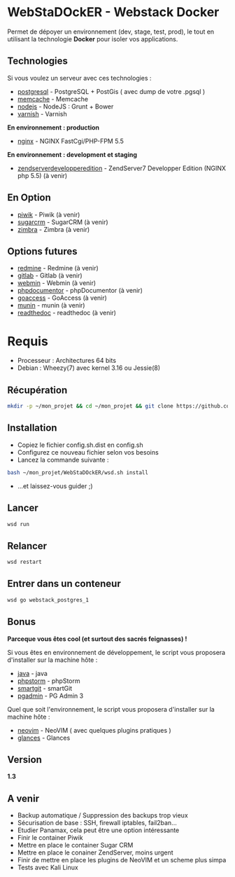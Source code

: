 WebStaDOckER - Webstack Docker
=========

Permet de dépoyer un environnement (dev, stage, test, prod), le tout en utilisant la technologie **Docker** pour isoler vos applications.

Technologies
-----------

Si vous voulez un serveur avec ces technologies :

* [postgresql] - PostgreSQL + PostGis ( avec dump de votre .pgsql )
* [memcache] - Memcache
* [nodejs] - NodeJS : Grunt + Bower
* [varnish] - Varnish

**En environnement : production**

* [nginx] - NGINX FastCgi/PHP-FPM 5.5

**En environnement : development et staging**

* [zendserverdevelopperedition] - ZendServer7 Developper Edition (NGINX php 5.5) (à venir)

En Option
-----------

* [piwik] - Piwik (à venir)
* [sugarcrm] - SugarCRM (à venir)
* [zimbra] - Zimbra (à venir)

Options futures
-----------

* [redmine] - Redmine (à venir)
* [gitlab] - Gitlab (à venir)
* [webmin] - Webmin (à venir)
* [phpdocumentor] - phpDocumentor (à venir)
* [goaccess] - GoAccess (à venir)
* [munin] - munin (à venir)
* [readthedoc] - readthedoc (à venir)

Requis
=========

  - Processeur : Architectures 64 bits
  - Debian : Wheezy(7) avec kernel 3.16 ou Jessie(8)

Récupération
--------------

```sh
mkdir -p ~/mon_projet && cd ~/mon_projet && git clone https://github.com/EvKoh/WebStaDOckER.git
```

Installation
--------------

* Copiez le fichier config.sh.dist en config.sh
* Configurez ce nouveau fichier selon vos besoins
* Lancez la commande suivante :

```sh
bash ~/mon_projet/WebStaDOckER/wsd.sh install
```

* ...et laissez-vous guider ;)

Lancer
--------------
```sh
wsd run
```

Relancer
--------------
```sh
wsd restart
```

Entrer dans un conteneur
--------------
```sh
wsd go webstack_postgres_1
```

Bonus
-----------

**Parceque vous êtes cool (et surtout des sacrés feignasses) !**

Si vous êtes en environnement de développement, le script vous proposera d'installer sur la machine hôte :

* [java] - java
* [phpstorm] - phpStorm
* [smartgit] - smartGit
* [pgadmin] - PG Admin 3

Quel que soit l'environnement, le script vous proposera d'installer sur la machine hôte :

* [neovim] - NeoVIM ( avec quelques plugins pratiques )
* [glances] - Glances

Version
----

**1.3**

A venir
-----------

* Backup automatique / Suppression des backups trop vieux
* Sécurisation de base : SSH, firewall iptables, fail2ban...
* Etudier Panamax, cela peut être une option intéressante
* Finir le container Piwik
* Mettre en place le container Sugar CRM
* Mettre en place le conainer ZendServer, moins urgent
* Finir de mettre en place les plugins de NeoVIM et un scheme plus simpa
* Tests avec Kali Linux

[nginx]:http://nginx.org/
[zendserverdevelopperedition]:http://www.zend.com/en/products/server/editions-development
[java]:https://www.java.com/fr/
[phpstorm]:https://www.jetbrains.com/phpstorm/
[smartgit]:http://www.syntevo.com/smartgit/
[varnish]:https://www.varnish-cache.org/
[postgresql]:http://www.postgresql.org/
[memcache]:http://memcached.org/
[nodejs]:http://nodejs.org/
[piwik]:http://piwik.org/
[sugarcrm]:http://www.sugarcrm.com/
[zimbra]:http://www.zimbra.com/
[redmine]:http://www.redmine.org/
[gitlab]:https://about.gitlab.com/
[pgadmin]:http://www.pgadmin.org/
[neovim]:http://neovim.org/
[glances]:https://github.com/nicolargo/glances
[webmin]:http://www.webmin.com/
[phpdocumentor]:http://www.phpdoc.org/
[goaccess]:http://goaccess.io/
[munin]:http://munin-monitoring.org/
[readthedoc]:https://readthedocs.org/
